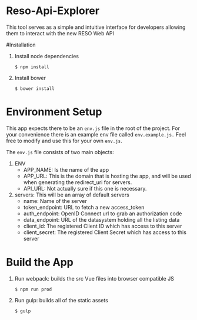 # Reso-Api-Explorer
This tool serves as a simple and intuitive interface for developers allowing them to interact with the new RESO Web API

#Installation

 1. Install node dependencies
    ```shell
    $ npm install
    ```
2. Install bower
    ```shell
    $ bower install
    ```
 
 # Environment Setup
 
 This app expects there to be an `env.js` file in the root of the project.
 For your convenience there is an example env file called `env.example.js.`
 Feel free to modify and use this for your own `env.js`.
 
 The `env.js` file consists of two main objects:
 1. ENV
    * APP_NAME: Is the name of the app
    * APP_URL: This is the domain that is hosting the app, and will be used when generating the redirect_uri for servers.
    * API_URL: Not actually sure if this one is necessary.
 2. servers: This will be an array of default servers
    * name: Name of the server
    * token_endpoint: URL to fetch a new access_token
    * auth_endpoint: OpenID Connect url to grab an authorization code
    * data_endpoint: URL of the datasystem holding all the listing data
    * client_id: The registered Client ID which has access to this server
    * client_secret: The registered Client Secret which has access to this server
 
 # Build the App
 
 1. Run webpack: builds the src Vue files into browser compatible JS
     ```shell
     $ npm run prod
     ```
 2. Run gulp: builds all of the static assets
     ```
     $ gulp
     ```
